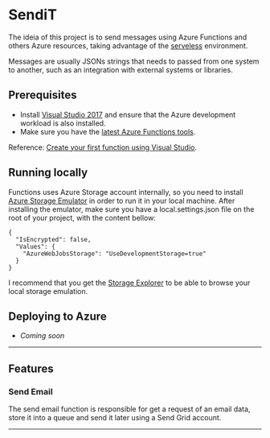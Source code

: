 # SendiT

The ideia of this project is to send messages using Azure Functions and others Azure resources, taking advantage of the [serveless](https://azure.microsoft.com/solutions/serverless/) environment.

Messages are usually JSONs strings that needs to passed from one system to another, such as an integration with external systems or libraries.

## Prerequisites

* Install [Visual Studio 2017](https://azure.microsoft.com/downloads/) and ensure that the Azure development workload is also installed.
* Make sure you have the [latest Azure Functions tools](https://docs.microsoft.com/pt-br/azure/azure-functions/functions-develop-vs#check-your-tools-version).

Reference: [Create your first function using Visual Studio]("https://docs.microsoft.com/en-us/azure/azure-functions/functions-create-your-first-function-visual-studio).

## Running locally

Functions uses Azure Storage account internally, so you need to install [Azure Storage Emulator](https://docs.microsoft.com/en-us/azure/storage/common/storage-use-emulator) in order to run it in your local machine.
After installing the emulator, make sure you have a local.settings.json file on the root of your project, with the content bellow:

```
{
  "IsEncrypted": false,
  "Values": {
    "AzureWebJobsStorage": "UseDevelopmentStorage=true"
  }
}
```

I recommend that you get the [Storage Explorer](https://azure.microsoft.com/en-us/features/storage-explorer/) to be able to browse your local storage emulation.

## Deploying to Azure

* *Coming soon*

---

## Features

### Send Email

The send email function is responsible for get a request of an email data, store it into a queue and send it later using a Send Grid account.

---
